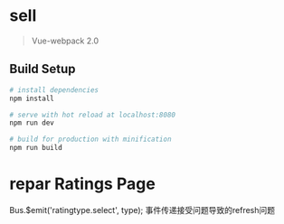 # sell

> Vue-webpack 2.0

## Build Setup

``` bash
# install dependencies
npm install

# serve with hot reload at localhost:8080
npm run dev

# build for production with minification
npm run build
```

# repar Ratings Page 

Bus.$emit('ratingtype.select', type); 事件传递接受问题导致的refresh问题

